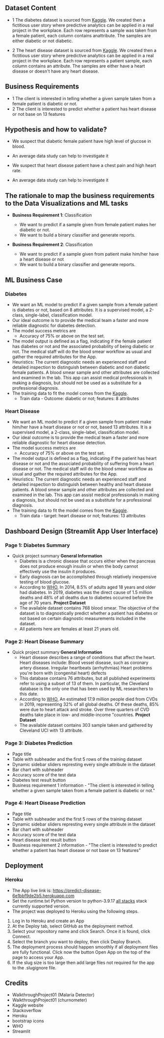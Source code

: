 ## Dataset Content

- 1 The diabetes dataset is sourced from [Kaggle](https://www.kaggle.com/datasets/nancyalaswad90/review). We created then a fictitious user story where predictive analytics can be applied in a real project in the workplace. Each row represents a sample was taken from a female patient, each column contains anattribute. The samples are either diabetic or not diabetic.

- 2 The heart disease dataset is sourced from [Kaggle](https://www.kaggle.com/datasets/cherngs/heart-disease-cleveland-uci). We created then a fictitious user story where predictive analytics can be applied in a real project in the workplace. Each row represents a patient sample, each column contains an attribute. The samples are either have a heart disease or doesn't have any heart disease.


## Business Requirements
- 1 The client is interested in telling whether a given sample taken from a female patient is diabetic or not.
- 2 The client is interested to predict whether a patient has heart disease or not base on 13 features


## Hypothesis and how to validate?
* We suspect that diabetic female patient have high level of glucose in blood.
- An average data study can help to investigate it

* We suspect that heart disease patient have a chest pain and high heart rate.
- An average data study can help to investigate it


## The rationale to map the business requirements to the Data Visualizations and ML tasks

- **Business Requirement 1**: Classification
  - We want to predict if a sample given from female patient makes her diabetic or not.
  - We want to build a binary classifier and generate reports.
  
- **Business Requirement 2**: Classification
  - We want to predict if a sample given from patient make him/her have a heart disease or not
  - We want to build a binary classifier and generate reports.


## ML Business Case

### Diabetes

- We want an ML model to predict if a given sample from a female patient is diabetes or not, based on 8 attributes. It is a supervised model, a 2-class, single-label, classification model.
- Our ideal outcome is to provide the medical team a faster and more reliable diagnostic for diabetes detection.
- The model success metrics are
  - Accuracy of 75% or above on the test set.
- The model output is defined as a flag, indicating if the female patient has diabetes or not and the associated probability of being diabetic or not. The medical staff will do the blood smear workflow as usual and gather the required attributes for the App.
- Heuristics: The current diagnostic needs an experienced staff and detailed inspection to distinguish between diabetic and non diabetic female patients. A blood smear sample and other attributes are collected and examined in the lab. This app can assist medical professionals in making a diagnosis, but should not be used as a substitute for a professional diagnosis.
- The training data to fit the model comes from the [Kaggle](https://www.kaggle.com/datasets/nancyalaswad90/review).
  - Train data - Outcome: diabetic or not; features: 8 attributes

### Heart Disease

- We want an ML model to predict if a given sample from patient make him/her have a heart disease or not or not, based 13 attributes. It is a supervised model, a 2-class, single-label, classification model.
- Our ideal outcome is to provide the medical team a faster and more reliable diagnostic for heart disease detection.
- The model success metrics are
  - Accuracy of 75% or above on the test set.
- The model output is defined as a flag, indicating if the patient has heart disease or not and the associated probability of suffering from a heart disease or not. The medical staff will do the blood smear workflow as usual and gather the required attributes for the App.
- Heuristics: The current diagnostic needs an experienced staff and detailed inspection to distinguish between healthy and heart disease patients. A blood smear sample and other attributes are collected and examined in the lab. This app can assist medical professionals in making a diagnosis, but should not be used as a substitute for a professional diagnosis.
- The training data to fit the model comes from the [Kaggle](https://www.kaggle.com/datasets/cherngs/heart-disease-cleveland-uci).
  - Train data - target: heart disease or not; features: 13 attributes


## Dashboard Design (Streamlit App User Interface)

### Page 1: Diabetes Summary

- Quick project summary
    **General Information**
  - Diabetes is a chronic disease that occurs either when the pancreas does not produce enough insulin or when the body cannot effectively use the insulin it produces.
  - Early diagnosis can be accomplished through relatively inexpensive testing of blood glucose.
  - According to [WHO](https://www.who.int/news-room/fact-sheets/detail/malaria), In 2014, 8.5% of adults aged 18 years and older had diabetes. In 2019, diabetes was the direct cause of 1.5 million deaths and 48% of all deaths due to diabetes occurred before the age of 70 years.
  **Project Dataset**
  - The available dataset contains 768 blood smear. The objective of the dataset is to diagnostically predict whether a patient has diabetes or not based on certain diagnostic measurements included in the dataset. 
  - All patients here are females at least 21 years old.

### Page 2: Heart Disease Summary

- Quick project summary
    **General Information**
  - Heart disease describes a range of conditions that affect the heart. Heart diseases include: Blood vessel disease, such as coronary artery disease. Irregular heartbeats (arrhythmias) Heart problems you're born with (congenital heart) defects
  - This database contains 76 attributes, but all published experiments refer to using a subset of 13 of them. In particular, the Cleveland database is the only one that has been used by ML researchers to this date.
  - According to [WHO](https://www.who.int/news-room/fact-sheets/detail/cardiovascular-diseases-(cvds)#:~:text=Cardiovascular%20diseases%20(CVDs)%20are%20the,%2D%20and%20middle%2Dincome%20countries.), An estimated 17.9 million people died from CVDs in 2019, representing 32% of all global deaths. Of these deaths, 85% were due to heart attack and stroke. Over three quarters of CVD deaths take place in low- and middle-income "countries.
    **Project Dataset**
  - The available dataset contains 303 sample taken and gathered by Cleveland UCI with 13 attribute.

### Page 3: Diabetes Prediction

- Page title
- Table with subheader and the first 5 rows of the training dataset
- Dynamic sidebar sliders represting every single attribute in the dataset
- Bar chart with subheader
- Accuracy score of the test data
- Diabetes test result button
- Business requirement 1 information - "The client is interested in telling whether a given sample taken from a female patient is diabetic or not."

### Page 4: Heart Disease Prediction

- Page title
- Table with subheader and the first 5 rows of the training dataset
- Dynamic sidebar sliders represting every single attribute in the dataset
- Bar chart with subheader
- Accuracy score of the test data
- Heart disease test result button
- Business requirement 2 information - "The client is interested to predict whether a patient has heart disease or not base on 13 features"


## Deployment
### Heroku

* The App live link is: <https://predict-disease-6e1bbf9de2b5.herokuapp.com>
* Set the runtime.txt Python version to python-3.9.17 [all stacks](https://devcenter.heroku.com/articles/python-support#supported-runtimes) stack currently supported version.
* The project was deployed to Heroku using the following steps.

1. Log in to Heroku and create an App
2. At the Deploy tab, select GitHub as the deployment method.
3. Select your repository name and click Search. Once it is found, click Connect.
4. Select the branch you want to deploy, then click Deploy Branch.
5. The deployment process should happen smoothly if all deployment files are fully functional. Click now the button Open App on the top of the page to access your App.
6. If the slug size is too large then add large files not required for the app to the .slugignore file.

## Credits 
* WalkthroughProject01 (Malaria Detector)
* WalkthroughProject01 (churnometer)
* Kaggle website
* Stackoverflow
* Heroku
* bootstrap icons
* WHO
* Streamlit



